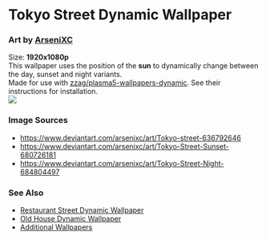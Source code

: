 # Tokyo Street Dynamic Wallpaper
### Art by [ArseniXC](https://www.deviantart.com/arsenixc/gallery)  
Size: **1920x1080p**  
This wallpaper uses the position of the **sun** to dynamically change between the day, sunset and night variants.  
Made for use with [zzag/plasma5-wallpapers-dynamic](https://github.com/zzag/plasma5-wallpapers-dynamic). See their instructions for installation.  
![](https://github.com/resindrake/plasma5-wallpapers-dynamic-tokyo-street/blob/master/contents/images/tokyo-street-preview.jpg)
### Image Sources
* https://www.deviantart.com/arsenixc/art/Tokyo-street-636792646  
* https://www.deviantart.com/arsenixc/art/Tokyo-Street-Sunset-680726181  
* https://www.deviantart.com/arsenixc/art/Tokyo-Street-Night-684804497  
### See Also
* [Restaurant Street Dynamic Wallpaper](https://github.com/resindrake/plasma5-wallpapers-dynamic-restaurant-street)  
* [Old House Dynamic Wallpaper](https://github.com/resindrake/plasma5-wallpapers-dynamic-old-house)  
* [Additional Wallpapers](https://github.com/zzag/plasma5-wallpapers-dynamic/wiki/Additional-Wallpapers)
